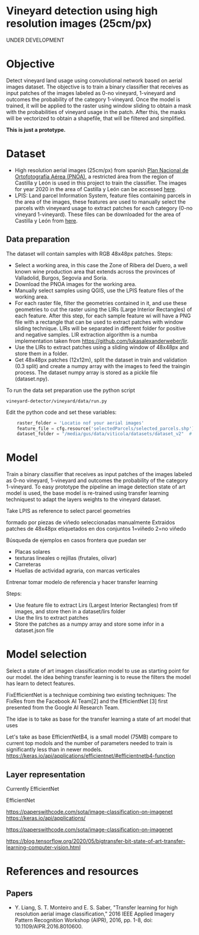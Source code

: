 Vineyard detection using high resolution images (25cm/px)
===============================================================

UNDER DEVELOPMENT

# Objective

Detect vineyard land usage using convolutional network based on aerial images dataset.
The objective is to train a binary classifier that receives as input patches of the images labeled as 0-no vineyard, 1-vineyard and outcomes the probability of the category 1-vineyard.
Once the model is trained, it will be applied to the raster using window sliding to obtain a mask with the probabilities of vineyard usage in the patch.
After this, the masks will be vectorized to obtain a shapefile, that will be filtered and simplified. 

**This is just a prototype.**

# Dataset

* High resolution aerial images (25cm/px) from spanish [Plan Nacional de Ortofotografía Aérea (PNOA)](https://pnoa.ign.es/), a restricted área from the region of Castilla y León is used in this project to train the classifier. 
The images for year 2020 in the area of Castilla y León can be accessed [here](http://ftp.itacyl.es/cartografia/01_Ortofotografia/2020/). 
* LPIS: Land parcel Information System, feature files containing parcels in the area of the images, these features are used to manually select the parcels with vineyeard usage to extract patches for each category (0-no vineyard 1-vineyard). 
These files can be downloaded for the area of Castilla y León from [here](http://ftp.itacyl.es/cartografia/05_SIGPAC/2020_ETRS89/Parcelario_SIGPAC_CyL_Municipios/).

## Data preparation
The dataset will contain samples with RGB 48x48px patches. Steps:
* Select a working area, in this case the Zone of Ribera del Duero, a well known wine production area that extends across the provinces of Valladolid, Burgos, Segovia and Soria. 
* Download the PNOA images for the working area.
* Manually select samples using QGIS, use the LPIS feature files of the working area. 
* For each raster file, filter the geometries contained in it, and use these geometries to cut the raster using the LIRs  (Large Interior Rectangles) of each feature. After this step, for each sample feature wi will have a PNG file with a rectangle that can be used to extract patches with window sliding  technique. LIRs will be separated in different folder for positive and negative samples.
LIR extraction algorithm is a numba implementation taken from https://github.com/lukasalexanderweber/lir.
* Use the LIRs to extract patches using a sliding window of 48x48px and store them in a folder.  
* Get 48x48px patches (12x12m), split the dataset in train and validation (0.3 split) and create a numpy array with the images to feed the traingin process. The dataset numpy array is stored as a pickle file (dataset.npy).

To run the data set preparation use the python script

``` console
vineyard-detector/vineyard/data/run.py
```
Edit the python code and set these variables:
``` python
    raster_folder = 'Locatio nof your aerial images'
    feature_file = cfg.resource('selectedParcels/selected_parcels.shp')  # features to cut out the rasters and extract lirs and patches.
    dataset_folder = "/media/gus/data/viticola/datasets/dataset_v2"  # destination directory for lirs, patches and dataset.npy
```
# Model
Train a binary classifier that receives as input patches of the images labeled as 0-no vineyard, 1-vineyard and outcomes the probability of the category 1-vineyard.
To easy prototype the pipeline an image detection state of art model is used, the base model is re-trained using transfer learning techniquest to adapt the layers weights to the vineyard dataset.  

Take LPIS as reference to select parcel geometries

formado por piezas de viñedo seleccionadas manualmente
Extraidos patches de 48x48px etiquetados en dos conjuntos 1=viñedo 2=no viñedo


Búsqueda de ejemplos en casos frontera que puedan ser
- Placas solares
- texturas lineales o rejillas (frutales, olivar) 
- Carreteras
- Huellas de actividad agraria, con marcas verticales

Entrenar tomar modelo de referencia y hacer transfer learning


Steps:
* Use feature file to extract Lirs (Largest Interior Rectangles) from tif images, and store then in a dataset/lirs folder
* Use the lirs to extract patches 
* Store the patches as a numpy array and store some infor in a dataset.json file


# Model selection

Select a state of art imagen classification model to use as starting point for our model.
the idea behing transfer learning is to reuse the filters the model has learn to detect
features.

FixEfficientNet is a technique combining two existing techniques: The FixRes from the Facebook AI Team[2] and the EfficientNet [3] first presented from the Google AI Research Team.

The idae is to take as base for the transfer learning a state of art model that uses

Let's take as base EfficientNetB4, is a small model (75MB) compare to current top modols and the number of parameters 
needed to train is significantly less than in newer models.
https://keras.io/api/applications/efficientnet/#efficientnetb4-function

## Layer representation
Currently EfficientNet

EfficientNet

https://paperswithcode.com/sota/image-classification-on-imagenet
https://keras.io/api/applications/




https://paperswithcode.com/sota/image-classification-on-imagenet


https://blog.tensorflow.org/2020/05/bigtransfer-bit-state-of-art-transfer-learning-computer-vision.html



# References and resources

## Papers
* Y. Liang, S. T. Monteiro and E. S. Saber, "Transfer learning for high resolution aerial image classification," 2016 IEEE Applied Imagery Pattern Recognition Workshop (AIPR), 2016, pp. 1-8, doi: 10.1109/AIPR.2016.8010600.